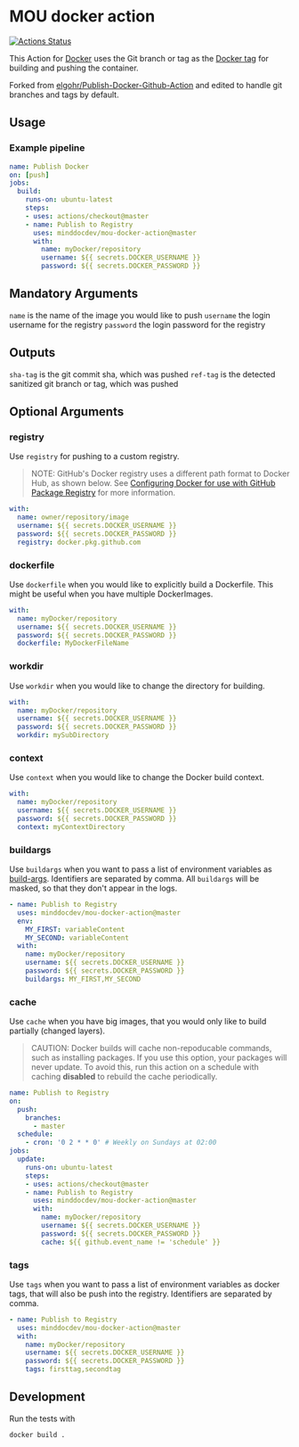 # MOU docker action

[![Actions Status](https://github.com/minddocdev/mou-docker-action/workflows/test/badge.svg)](https://github.com/minddocdev/mou-docker-action/actions)

This Action for [Docker](https://www.docker.com/) uses the Git branch or tag as
the [Docker tag](https://docs.docker.com/engine/reference/commandline/tag/)
for building and pushing the container.

Forked from [elgohr/Publish-Docker-Github-Action](https://github.com/elgohr/Publish-Docker-Github-Action)
and edited to handle git branches and tags by default.

## Usage

### Example pipeline

```yaml
name: Publish Docker
on: [push]
jobs:
  build:
    runs-on: ubuntu-latest
    steps:
    - uses: actions/checkout@master
    - name: Publish to Registry
      uses: minddocdev/mou-docker-action@master
      with:
        name: myDocker/repository
        username: ${{ secrets.DOCKER_USERNAME }}
        password: ${{ secrets.DOCKER_PASSWORD }}
```

## Mandatory Arguments

`name` is the name of the image you would like to push
`username` the login username for the registry
`password` the login password for the registry

## Outputs

`sha-tag` is the git commit sha, which was pushed
`ref-tag` is the detected sanitized git branch or tag, which was pushed

## Optional Arguments

### registry

Use `registry` for pushing to a custom registry.
> NOTE: GitHub's Docker registry uses a different path format to Docker Hub, as shown below.
> See [Configuring Docker for use with GitHub Package Registry](https://help.github.com/en/github/managing-packages-with-github-package-registry/configuring-docker-for-use-with-github-package-registry#publishing-a-package)
> for more information.

```yaml
with:
  name: owner/repository/image
  username: ${{ secrets.DOCKER_USERNAME }}
  password: ${{ secrets.DOCKER_PASSWORD }}
  registry: docker.pkg.github.com
```

### dockerfile

Use `dockerfile` when you would like to explicitly build a Dockerfile.
This might be useful when you have multiple DockerImages.

```yaml
with:
  name: myDocker/repository
  username: ${{ secrets.DOCKER_USERNAME }}
  password: ${{ secrets.DOCKER_PASSWORD }}
  dockerfile: MyDockerFileName
```

### workdir

Use `workdir` when you would like to change the directory for building.

```yaml
with:
  name: myDocker/repository
  username: ${{ secrets.DOCKER_USERNAME }}
  password: ${{ secrets.DOCKER_PASSWORD }}
  workdir: mySubDirectory
```

### context

Use `context` when you would like to change the Docker build context.

```yaml
with:
  name: myDocker/repository
  username: ${{ secrets.DOCKER_USERNAME }}
  password: ${{ secrets.DOCKER_PASSWORD }}
  context: myContextDirectory
```

### buildargs

Use `buildargs` when you want to pass a list of environment variables as [build-args](https://docs.docker.com/engine/reference/commandline/build/#set-build-time-variables---build-arg).
Identifiers are separated by comma.
All `buildargs` will be masked, so that they don't appear in the logs.

```yaml
- name: Publish to Registry
  uses: minddocdev/mou-docker-action@master
  env:
    MY_FIRST: variableContent
    MY_SECOND: variableContent
  with:
    name: myDocker/repository
    username: ${{ secrets.DOCKER_USERNAME }}
    password: ${{ secrets.DOCKER_PASSWORD }}
    buildargs: MY_FIRST,MY_SECOND
```

### cache

Use `cache` when you have big images, that you would only like to build partially (changed layers).
> CAUTION: Docker builds will cache non-repoducable commands, such as installing packages.
> If you use this option, your packages will never update.
> To avoid this, run this action on a schedule with caching **disabled**
> to rebuild the cache periodically.

```yaml
name: Publish to Registry
on:
  push:
    branches:
      - master
  schedule:
    - cron: '0 2 * * 0' # Weekly on Sundays at 02:00
jobs:
  update:
    runs-on: ubuntu-latest
    steps:
    - uses: actions/checkout@master
    - name: Publish to Registry
      uses: minddocdev/mou-docker-action@master
      with:
        name: myDocker/repository
        username: ${{ secrets.DOCKER_USERNAME }}
        password: ${{ secrets.DOCKER_PASSWORD }}
        cache: ${{ github.event_name != 'schedule' }}
```

### tags

Use `tags` when you want to pass a list of environment variables as docker tags,
that will also be push into the registry.
Identifiers are separated by comma.

```yaml
- name: Publish to Registry
  uses: minddocdev/mou-docker-action@master
  with:
    name: myDocker/repository
    username: ${{ secrets.DOCKER_USERNAME }}
    password: ${{ secrets.DOCKER_PASSWORD }}
    tags: firsttag,secondtag
```

## Development

Run the tests with

```sh
docker build .
```
